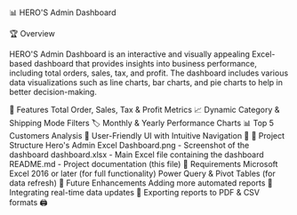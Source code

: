 📊 HERO'S Admin Dashboard

🏆 Overview

HERO'S Admin Dashboard is an interactive and visually appealing Excel-based dashboard that provides insights into business performance, including total orders, sales, tax, and profit. The dashboard includes various data visualizations such as line charts, bar charts, and pie charts to help in better decision-making.


🚀 Features
Total Order, Sales, Tax & Profit Metrics 📈
Dynamic Category & Shipping Mode Filters 🏷️
Monthly & Yearly Performance Charts 📊
Top 5 Customers Analysis 🏅
User-Friendly UI with Intuitive Navigation 🎨
📂 Project Structure
Hero's Admin Excel Dashboard.png - Screenshot of the dashboard
dashboard.xlsx - Main Excel file containing the dashboard
README.md - Project documentation (this file)
📝 Requirements
Microsoft Excel 2016 or later (for full functionality)
Power Query & Pivot Tables (for data refresh)
🎯 Future Enhancements
Adding more automated reports 📜
Integrating real-time data updates 🔄
Exporting reports to PDF & CSV formats 🖨️

